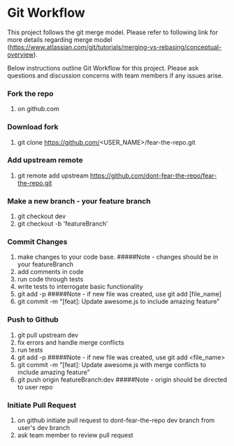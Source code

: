 # Git Workflow

This project follows the git merge model. Please refer to following link for more details regarding merge model (https://www.atlassian.com/git/tutorials/merging-vs-rebasing/conceptual-overview).

Below instructions outline Git Workflow for this project. Please ask questions and discussion concerns with team members if any issues arise.

### Fork the repo
1. on github.com

### Download fork
1. git clone https://github.com/<USER_NAME>/fear-the-repo.git

### Add upstream remote
1. git remote add upstream https://github.com/dont-fear-the-repo/fear-the-repo.git

### Make a new branch - your feature branch
1. git checkout dev
2. git checkout -b 'featureBranch'

### Commit Changes
1. make changes to your code base.
#####Note - changes should be in your featureBranch
2. add comments in code
3. run code through tests
4. write tests to interrogate basic functionality
5. git add -p
#####Note - if new file was created, use git add [file_name]
6. git commit -m "[feat]: Update awesome.js to include amazing feature"

### Push to Github
1. git pull upstream dev
2. fix errors and handle merge conflicts
3. run tests
4. git add -p
#####Note - if new file was created, use git add <file_name>
5. git commit -m "[feat]: Update awesome.js with merge conflicts to include amazing feature"
6. git push origin featureBranch:dev
#####Note - origin should be directed to user repo

### Initiate Pull Request
1. on github initiate pull request to dont-fear-the-repo dev branch from user's dev branch
2. ask team member to review pull request
